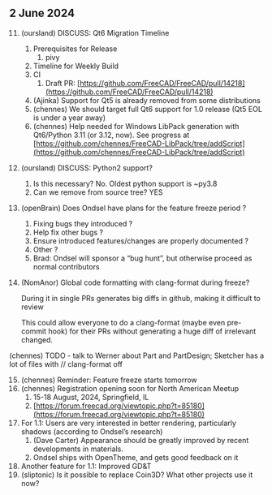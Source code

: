 ## 2 June 2024

11. (oursland) DISCUSS: Qt6 Migration Timeline  
    
    1. Prerequisites for Release  
       1. pivy  
    2. Timeline for Weekly Build  
    3. CI  
       1. Draft PR: [https://github.com/FreeCAD/FreeCAD/pull/14218](https://github.com/FreeCAD/FreeCAD/pull/14218)  
    4. (Ajinka) Support for Qt5 is already removed from some distributions  
    5. (chennes) We should target full Qt6 support for 1.0 release (Qt5 EOL is under a year away)  
    6. (chennes) Help needed for Windows LibPack generation with Qt6/Python 3.11 (or 3.12, now). See progress at [https://github.com/chennes/FreeCAD-LibPack/tree/addScript](https://github.com/chennes/FreeCAD-LibPack/tree/addScript)  

12. (oursland) DISCUSS: Python2 support?  
    
    1. Is this necessary?  No.  Oldest python support is \~py3.8  
    2. Can we remove from source tree? YES  

13. (openBrain) Does Ondsel have plans for the feature freeze period ?  
    
    1. Fixing bugs they introduced ?  
    2. Help fix other bugs ?  
    3. Ensure introduced features/changes are properly documented ?  
    4. Other ?  
    5. Brad: Ondsel will sponsor a “bug hunt”, but otherwise proceed as normal contributors  

14. (NomAnor) Global code formatting with clang-format during freeze?
    
    During it in single PRs generates big diffs in github, making it difficult to review
    
    This could allow everyone to do a clang-format (maybe even pre-commit hook) for their PRs without generating a huge diff of irrelevant changed.

(chennes) TODO \- talk to Werner about Part and PartDesign; Sketcher has a lot of files with // clang-format off

15. (chennes) Reminder: Feature freeze starts tomorrow  
16. (chennes) Registration opening soon for North American Meetup  
    1. 15-18 August, 2024, Springfield, IL  
    2. [https://forum.freecad.org/viewtopic.php?t=85180](https://forum.freecad.org/viewtopic.php?t=85180)  
17. For 1.1: Users are very interested in better rendering, particularly shadows (according to Ondsel’s research)  
    1. (Dave Carter) Appearance should be greatly improved by recent developments in materials.  
    2. Ondsel ships with OpenTheme, and gets good feedback on it  
18. Another feature for 1.1: Improved GD\&T  
19. (sliptonic) Is it possible to replace Coin3D? What other projects use it now?
